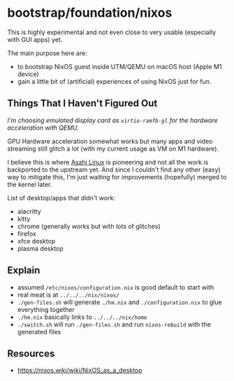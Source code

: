 # bootstrap/foundation/nixos

This is highly experimental and not even close to very usable (especially with
GUI apps) yet.

The main purpose here are:

- to bootstrap NixOS guest inside UTM/QEMU on macOS host (Apple M1 device)
- gain a little bit of (artificial) experiences of using NixOS just for fun.

## Things That I Haven't Figured Out

_I'm choosing emulated display card as `virtio-ramfb-gl` for the hardware
acceleration with QEMU._

GPU Hardware acceleration somewhat works but many apps and video streaming still
glitch a lot (with my current usage as VM on M1 hardware).

I believe this is where
[Asahi Linux](https://asahilinux.org/2022/12/gpu-drivers-now-in-asahi-linux/) is
pioneering and not all the work is backported to the upstream yet. And since I
couldn't find any other (easy) way to mitigate this, I'm just waiting for
improvements (hopefully) merged to the kernel later.

List of desktop/apps that didn't work:

- alacritty
- kitty
- chrome (generally works but with lots of glitches)
- firefox
- xfce desktop
- plasma desktop

## Explain

- assumed `/etc/nixos/configuration.nix` is good default to start with
- real meat is at `../../../nix/nixos/`
- `./gen-files.sh` will generate `./hm.nix` and `./configuration.nix` to glue
  everything together
- `./hm.nix` basically links to `../../../nix/home`
- `./switch.sh` will run `./gen-files.sh` and run `nixos-rebuild` with the
  generated files

## Resources

- https://nixos.wiki/wiki/NixOS_as_a_desktop
